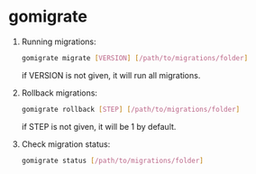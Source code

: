 gomigrate
=========

1. Running migrations:

    ```bash
    gomigrate migrate [VERSION] [/path/to/migrations/folder]
    ```

    if VERSION is not given, it will run all migrations.

2. Rollback migrations:

    ```bash
    gomigrate rollback [STEP] [/path/to/migrations/folder]
    ```

    if STEP is not given, it will be 1 by default.

3. Check migration status:

    ```bash
    gomigrate status [/path/to/migrations/folder]
    ```

